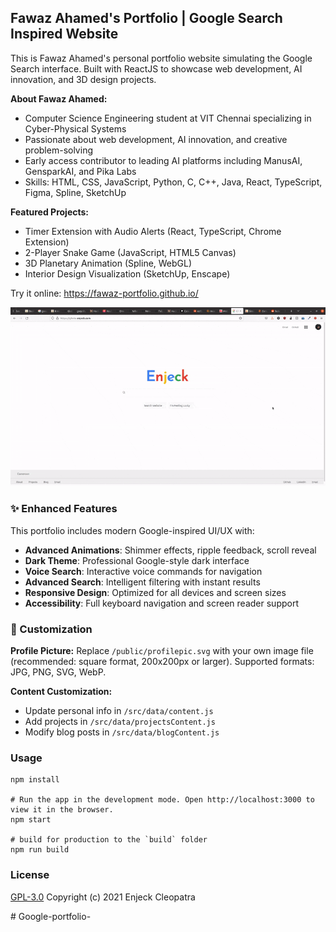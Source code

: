 ## Fawaz Ahamed's Portfolio | Google Search Inspired Website

This is Fawaz Ahamed's personal portfolio website simulating the Google Search interface. Built with ReactJS to showcase web development, AI innovation, and 3D design projects.

**About Fawaz Ahamed:**
- Computer Science Engineering student at VIT Chennai specializing in Cyber-Physical Systems
- Passionate about web development, AI innovation, and creative problem-solving
- Early access contributor to leading AI platforms including ManusAI, GensparkAI, and Pika Labs
- Skills: HTML, CSS, JavaScript, Python, C, C++, Java, React, TypeScript, Figma, Spline, SketchUp

**Featured Projects:**
- Timer Extension with Audio Alerts (React, TypeScript, Chrome Extension)
- 2-Player Snake Game (JavaScript, HTML5 Canvas)
- 3D Planetary Animation (Spline, WebGL)
- Interior Design Visualization (SketchUp, Enscape)

Try it online: https://fawaz-portfolio.github.io/

<kbd>
<img src="screenshots/gfolio.gif"  />
 </kbd>

### ✨ Enhanced Features

This portfolio includes modern Google-inspired UI/UX with:
- **Advanced Animations**: Shimmer effects, ripple feedback, scroll reveal
- **Dark Theme**: Professional Google-style dark interface
- **Voice Search**: Interactive voice commands for navigation
- **Advanced Search**: Intelligent filtering with instant results
- **Responsive Design**: Optimized for all devices and screen sizes
- **Accessibility**: Full keyboard navigation and screen reader support

### 🎨 Customization

**Profile Picture:**
Replace `/public/profilepic.svg` with your own image file (recommended: square format, 200x200px or larger).
Supported formats: JPG, PNG, SVG, WebP.

**Content Customization:**
- Update personal info in `/src/data/content.js`
- Add projects in `/src/data/projectsContent.js`
- Modify blog posts in `/src/data/blogContent.js`

### Usage
```
npm install

# Run the app in the development mode. Open http://localhost:3000 to view it in the browser.
npm start

# build for production to the `build` folder
npm run build
```

### License

[GPL-3.0](LICENSE) Copyright (c) 2021 Enjeck Cleopatra

#   G o o g l e - p o r t f o l i o - 
 
 